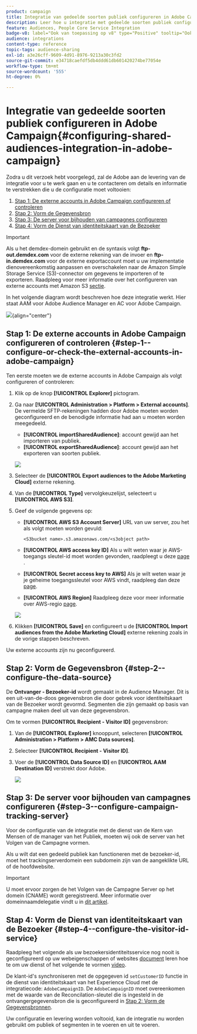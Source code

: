 ```yaml
---
product: campaign
title: Integratie van gedeelde soorten publiek configureren in Adobe Campaign
description: Leer hoe u integratie met gedeelde soorten publiek configureert
feature: Audiences, People Core Service Integration
badge-v8: label="Ook van toepassing op v8" type="Positive" tooltip="Ook van toepassing op campagne v8"
audience: integrations
content-type: reference
topic-tags: audience-sharing
exl-id: a3e26cff-9609-4d91-8976-9213a30c3fd2
source-git-commit: e34718caefdf5db4ddd61db601420274be77054e
workflow-type: tm+mt
source-wordcount: '555'
ht-degree: 0%

---
```


# Integratie van gedeelde soorten publiek configureren in Adobe Campaign{#configuring-shared-audiences-integration-in-adobe-campaign}



Zodra u dit verzoek hebt voorgelegd, zal de Adobe aan de levering van de integratie voor u te werk gaan en u te contacteren om details en informatie te verstrekken die u de configuratie moet voltooien:

1. [Stap 1: De externe accounts in Adobe Campaign configureren of controleren](#step-1--configure-or-check-the-external-accounts-in-adobe-campaign)
1. [Stap 2: Vorm de Gegevensbron](#step-2--configure-the-data-source)
1. [Stap 3: De server voor bijhouden van campagnes configureren](#step-3--configure-campaign-tracking-server)
1. [Stap 4: Vorm de Dienst van identiteitskaart van de Bezoeker](#step-4--configure-the-visitor-id-service)

>[!IMPORTANT]
>
>Als u het demdex-domein gebruikt en de syntaxis volgt **ftp-out.demdex.com** voor de externe rekening van de invoer en **ftp-in.demdex.com** voor de externe exportaccount moet u uw implementatie dienovereenkomstig aanpassen en overschakelen naar de Amazon Simple Storage Service (S3)-connector om gegevens te importeren of te exporteren. Raadpleeg voor meer informatie over het configureren van externe accounts met Amazon S3 [sectie](../../integrations/using/configuring-shared-audiences-integration-in-adobe-campaign.md#step-1--configure-or-check-the-external-accounts-in-adobe-campaign).

In het volgende diagram wordt beschreven hoe deze integratie werkt. Hier staat AAM voor Adobe Audience Manager en AC voor Adobe Campaign.

![](assets/aam_diagram.png){align="center"}

## Stap 1: De externe accounts in Adobe Campaign configureren of controleren {#step-1--configure-or-check-the-external-accounts-in-adobe-campaign}

Ten eerste moeten we de externe accounts in Adobe Campaign als volgt configureren of controleren:

1. Klik op de knop **[!UICONTROL Explorer]** pictogram.
1. Ga naar **[!UICONTROL Administration > Platform > External accounts]**. De vermelde SFTP-rekeningen hadden door Adobe moeten worden geconfigureerd en de benodigde informatie had aan u moeten worden meegedeeld.

   * **[!UICONTROL importSharedAudience]**: account gewijd aan het importeren van publiek.
   * **[!UICONTROL exportSharedAudience]**: account gewijd aan het exporteren van soorten publiek.

   ![](assets/aam_config_1.png)

1. Selecteer de **[!UICONTROL Export audiences to the Adobe Marketing Cloud]** externe rekening.

1. Van de **[!UICONTROL Type]** vervolgkeuzelijst, selecteert u **[!UICONTROL AWS S3]**.

1. Geef de volgende gegevens op:

   * **[!UICONTROL AWS S3 Account Server]**
URL van uw server, zou het als volgt moeten worden gevuld:

     ```
     <S3bucket name>.s3.amazonaws.com/<s3object path>
     ```

   * **[!UICONTROL AWS access key ID]**
Als u wilt weten waar je AWS-toegangs sleutel-id moet worden gevonden, raadpleegt u deze [page](https://docs.aws.amazon.com/general/latest/gr/aws-sec-cred-types.html#access-keys-and-secret-access-keys) .

   * **[!UICONTROL Secret access key to AWS]**
Als je wilt weten waar je je geheime toegangssleutel voor AWS vindt, raadpleeg dan deze [page](https://aws.amazon.com/fr/blogs/security/wheres-my-secret-access-key/).

   * **[!UICONTROL AWS Region]**
Raadpleeg deze voor meer informatie over AWS-regio [page](https://aws.amazon.com/about-aws/global-infrastructure/regions_az/).

   ![](assets/aam_config_2.png)

1. Klikken **[!UICONTROL Save]** en configureert u de **[!UICONTROL Import audiences from the Adobe Marketing Cloud]** externe rekening zoals in de vorige stappen beschreven.

Uw externe accounts zijn nu geconfigureerd.

## Stap 2: Vorm de Gegevensbron {#step-2--configure-the-data-source}

De **Ontvanger - Bezoeker-id** wordt gemaakt in de Audience Manager. Dit is een uit-van-de-doos gegevensbron die door gebrek voor identiteitskaart van de Bezoeker wordt gevormd. Segmenten die zijn gemaakt op basis van campagne maken deel uit van deze gegevensbron.

Om te vormen **[!UICONTROL Recipient - Visitor ID]** gegevensbron:

1. Van de **[!UICONTROL Explorer]** knooppunt, selecteren **[!UICONTROL Administration > Platform > AMC Data sources]**.
1. Selecteer **[!UICONTROL Recipient - Visitor ID]**.
1. Voer de **[!UICONTROL Data Source ID]** en **[!UICONTROL AAM Destination ID]** verstrekt door Adobe.

   ![](assets/aam_config_3.png)

## Stap 3: De server voor bijhouden van campagnes configureren {#step-3--configure-campaign-tracking-server}

Voor de configuratie van de integratie met de dienst van de Kern van Mensen of de manager van het Publiek, moeten wij ook de server van het Volgen van de Campagne vormen.

Als u wilt dat een gedeeld publiek kan functioneren met de bezoeker-id, moet het trackingserverdomein een subdomein zijn van de aangeklikte URL of de hoofdwebsite.

>[!IMPORTANT]
>
>U moet ervoor zorgen de het Volgen van de Campagne Server op het domein (CNAME) wordt geregistreerd. Meer informatie over domeinnaamdelegatie vindt u in [dit artikel](https://experienceleague.adobe.com/docs/control-panel/using/subdomains-and-certificates/setting-up-new-subdomain.html?lang=nl).

## Stap 4: Vorm de Dienst van identiteitskaart van de Bezoeker {#step-4--configure-the-visitor-id-service}

Raadpleeg het volgende als uw bezoekersidentiteitsservice nog nooit is geconfigureerd op uw webeigenschappen of websites [document](https://experienceleague.adobe.com/docs/id-service/using/implementation/setup-aam-analytics.html) leren hoe te om uw dienst of het volgende te vormen [video](https://helpx.adobe.com/marketing-cloud/how-to/email-marketing.html#step-two).

De klant-id&#39;s synchroniseren met de opgegeven id `setCustomerID` functie in de dienst van identiteitskaart van het Experience Cloud met de integratiecode: `AdobeCampaignID`. De `AdobeCampaignID` moet overeenkomen met de waarde van de Reconcilation-sleutel die is ingesteld in de ontvangergegevensbron die is geconfigureerd in [Stap 2: Vorm de Gegevensbronnen](#step-2--configure-the-data-sources).

Uw configuratie en levering worden voltooid, kan de integratie nu worden gebruikt om publiek of segmenten in te voeren en uit te voeren.
